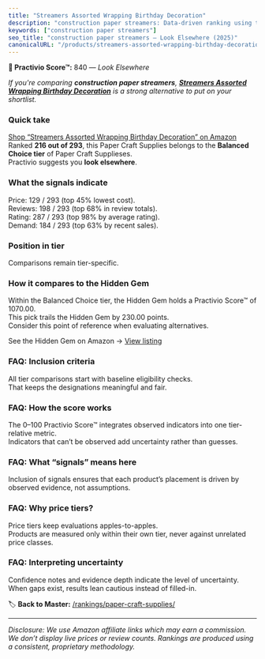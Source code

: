 ```yaml
---
title: "Streamers Assorted Wrapping Birthday Decoration"
description: "construction paper streamers: Data-driven ranking using the Practivio Score™. Positioned by quality, value, demand, findability, momentum."
keywords: ["construction paper streamers"]
seo_title: "construction paper streamers — Look Elsewhere (2025)"
canonicalURL: "/products/streamers-assorted-wrapping-birthday-decoration-B09BM7TL99/"
---
```


**🚫 Practivio Score™:** 840 — _Look Elsewhere_


*If you're comparing **construction paper streamers**, **[Streamers Assorted Wrapping Birthday Decoration](https://www.amazon.com/dp/B09BM7TL99?tag=practivio-20)** is a strong alternative to put on your shortlist.*
### Quick take
[Shop “Streamers Assorted Wrapping Birthday Decoration” on Amazon](https://www.amazon.com/dp/B09BM7TL99?tag=practivio-20)
Ranked **216 out of 293**, this Paper Craft Supplies belongs to the **Balanced Choice tier** of Paper Craft Supplieses.  
Practivio suggests you **look elsewhere**.

### What the signals indicate
Price: 129 / 293 (top 45% lowest cost).  
Reviews: 198 / 293 (top 68% in review totals).  
Rating: 287 / 293 (top 98% by average rating).  
Demand: 184 / 293 (top 63% by recent sales).

### Position in tier
Comparisons remain tier-specific.

### How it compares to the Hidden Gem
Within the Balanced Choice tier, the Hidden Gem holds a Practivio Score™ of 1070.00.  
This pick trails the Hidden Gem by 230.00 points.  
Consider this point of reference when evaluating alternatives.  

See the Hidden Gem on Amazon → [View listing](https://www.amazon.com/dp/B01GIJLSGG?tag=practivio-20)

### FAQ: Inclusion criteria
All tier comparisons start with baseline eligibility checks.  
That keeps the designations meaningful and fair.

### FAQ: How the score works
The 0–100 Practivio Score™ integrates observed indicators into one tier-relative metric.  
Indicators that can’t be observed add uncertainty rather than guesses.

### FAQ: What “signals” means here
Inclusion of signals ensures that each product’s placement is driven by observed evidence, not assumptions.

### FAQ: Why price tiers?
Price tiers keep evaluations apples-to-apples.  
Products are measured only within their own tier, never against unrelated price classes.

### FAQ: Interpreting uncertainty
Confidence notes and evidence depth indicate the level of uncertainty.  
When gaps exist, results lean cautious instead of filled-in.


🏷️ **Back to Master:** [/rankings/paper-craft-supplies/](/rankings/paper-craft-supplies/)

---
_Disclosure: We use Amazon affiliate links which may earn a commission. We don’t display live prices or review counts. Rankings are produced using a consistent, proprietary methodology._
